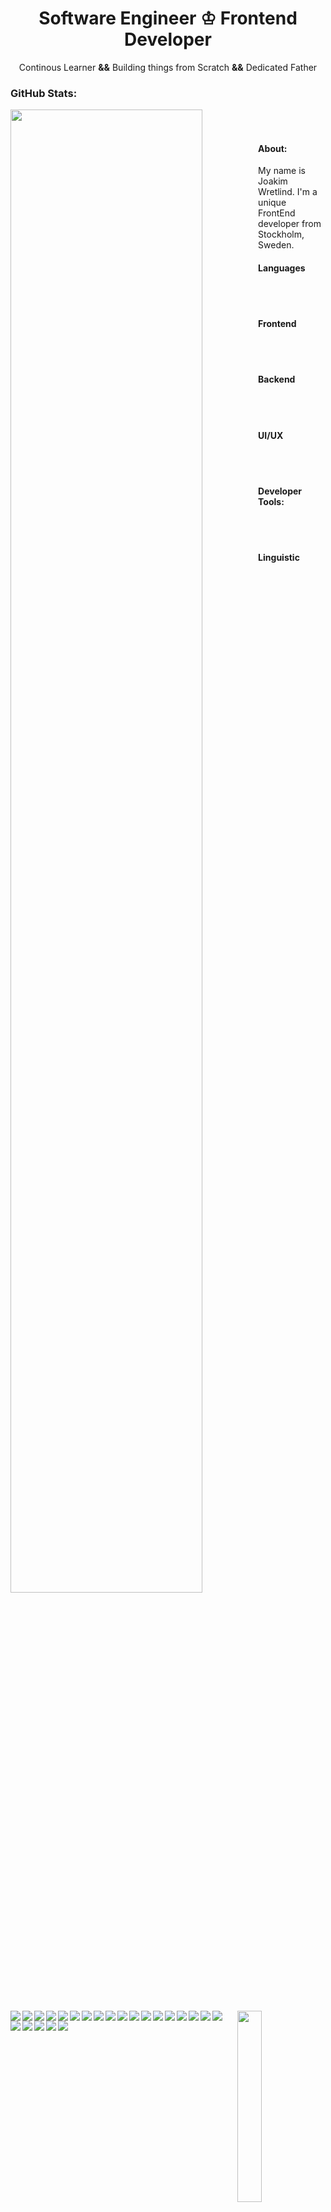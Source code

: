 <h1 align="center">Software Engineer &#9812; Frontend Developer</h1>
<p align="center">Continous Learner <strong>&&</strong> Building things from Scratch <strong>&&</strong> Dedicated Father</p>


<h3>GitHub Stats:</h3>


<img align="left" src="https://github-readme-stats.vercel.app/api?username=joakimwretlind&show_icons=true&theme=react" width="78%"/>
<img align="right" width="28%" src="githubAssets/shape4.png"/>

<br><br>

<h4 align="left">About:</h4>
<p>My name is Joakim Wretlind. I'm a unique FrontEnd developer from Stockholm, Sweden.</p>

<h4>Languages</h4>
<img align="left" src="https://img.shields.io/badge/-JavaScript-white?style=for-the-badge&logo=JavaScript&logoColor=#F7DF1E"/>
<img align="left" src="https://img.shields.io/badge/-HTML5-white?style=for-the-badge&logo=HTML5&logoColor=#E34F26"/>
<img align="left" src="https://img.shields.io/badge/-CSS3-white?style=for-the-badge&logo=CSS3&logoColor=1572B6"/>

<br><br>

<h4>Frontend</h4>
<img align="left" src="https://img.shields.io/badge/-React-white?style=for-the-badge&logo=React&logoColor=#61DAFB"/>
<img align="left" src="https://img.shields.io/badge/-Green%20Sock-white?style=for-the-badge&logo=GreenSock&logoColor=88ce02"/>
<img align="left" src="https://img.shields.io/badge/-Sass-white?style=for-the-badge&logo=Sass&logoColor=#CC6699"/>
<img align="left" src="https://img.shields.io/badge/-Tailwind%20CSS-white?style=for-the-badge&logo=Tailwind%20CSS&logoColor=#38B2AC"/>
<img align="left" src="https://img.shields.io/badge/-Babylon.js-white?style=for-the-badge"/>


<br><br>

<h4>Backend</h4>
<img align="left" src="https://img.shields.io/badge/-Node.JS-white?style=for-the-badge&logo=node.js&logoColor=#339933"/>
<img align="left" src="https://img.shields.io/badge/-Express-white?style=for-the-badge&logo=express&logoColor=000000"/>
<img align="left" src="https://img.shields.io/badge/-MongoDB-white?style=for-the-badge&logo=mongodb&logoColor=#47A2480"/>
<img align="left" src="https://img.shields.io/badge/-Docker-white?style=for-the-badge&logo=docker&logoColor=#2496ED"/>
<img align="left" src="https://img.shields.io/badge/-Postman-white?style=for-the-badge&logo=postman&logoColor=#FF6C37"/>

<br><br>

<h4>UI/UX</h4>
<img align="left" src="https://img.shields.io/badge/-XD-white?style=for-the-badge&logo=adobe-xd&logoColor=#FF61F6"/>
<img align="left" src="https://img.shields.io/badge/-Illustrator-white?style=for-the-badge&logo=adobe-illustrator&logoColor=ff9a00"/>
<img align="left" src="https://img.shields.io/badge/-Photoshop-white?style=for-the-badge&logo=adobe-photoshop&logoColor=#31A8FF"/>
<img align="left" src="https://img.shields.io/badge/-Inkscape-white?style=for-the-badge&logo=inkscape&logoColor=000000"/>
<img align="left" src="https://img.shields.io/badge/-Blender-white?style=for-the-badge&logo=blender&logoColor=#F5792A"/>

<br><br>

<h4>Developer Tools:</h4>
<img align="left" src="https://img.shields.io/badge/-Git-white?style=for-the-badge&logo=git&logoColor=#F05032"/>
<img align="left" src="https://img.shields.io/badge/-Parcel-white?style=for-the-badge&logo=semantic-web&logoColor=005A9C"/>

<br><br>

<h4>Linguistic</h4>
<img align="left" src="https://img.shields.io/badge/-Swedish-white?style=for-the-badge&logo=sweden&logoColor=#000000"/>
<img align="left" src="https://img.shields.io/badge/-English-white?style=for-the-badge&logo=england&logoColor=#00000"/>
<img align="left" src="https://img.shields.io/badge/-German-white?style=for-the-badge&logo=germany&logoColor=#000000"/>









<!--
**JoakimWretlind/JoakimWretlind** is a ✨ _special_ ✨ repository because its `README.md` (this file) appears on your GitHub profile.

Here are some ideas to get you started:

- 🔭 I’m currently working on ...
- 🌱 I’m currently learning ...
- 👯 I’m looking to collaborate on ...
- 🤔 I’m looking for help with ...
- 💬 Ask me about ...
- 📫 How to reach me: ...
- 😄 Pronouns: ...
- ⚡ Fun fact: ...
-->

